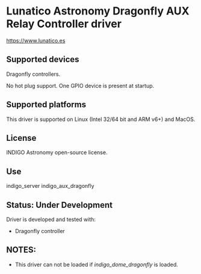 # Lunatico Astronomy Dragonfly AUX Relay Controller driver

https://www.lunatico.es

## Supported devices

Dragonfly controllers.

No hot plug support. One GPIO device is present at startup.

## Supported platforms

This driver is supported on Linux (Intel 32/64 bit and ARM v6+) and MacOS.

## License

INDIGO Astronomy open-source license.

## Use

indigo_server indigo_aux_dragonfly

## Status: Under Development

Driver is developed and tested with:
* Dragonfly controller

## NOTES:
* This driver can not be loaded if *indigo_dome_dragonfly* is loaded.
